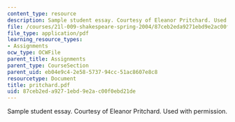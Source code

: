 ```yaml
---
content_type: resource
description: Sample student essay. Courtesy of Eleanor Pritchard. Used with permission.
file: /courses/21l-009-shakespeare-spring-2004/87ceb2eda9271ebd9e2ac00f0ebd21de_pritchard.pdf
file_type: application/pdf
learning_resource_types:
- Assignments
ocw_type: OCWFile
parent_title: Assignments
parent_type: CourseSection
parent_uid: eb04e9c4-2e58-5737-94cc-51ac8607e8c8
resourcetype: Document
title: pritchard.pdf
uid: 87ceb2ed-a927-1ebd-9e2a-c00f0ebd21de
---
```

Sample student essay. Courtesy of Eleanor Pritchard. Used with permission.

